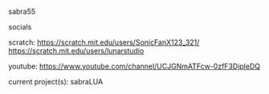 sabra55

socials

scratch: https://scratch.mit.edu/users/SonicFanX123_321/ https://scratch.mit.edu/users/lunarstudio

youtube: https://www.youtube.com/channel/UCJGNmATFcw-0zfF3DjpleDQ

current project(s): sabraLUA
